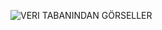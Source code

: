 ![VERI TABANINDAN GÖRSELLER](https://github.com/user-attachments/assets/0a61ff5b-8a2c-4dba-8220-e32e38623b28)
